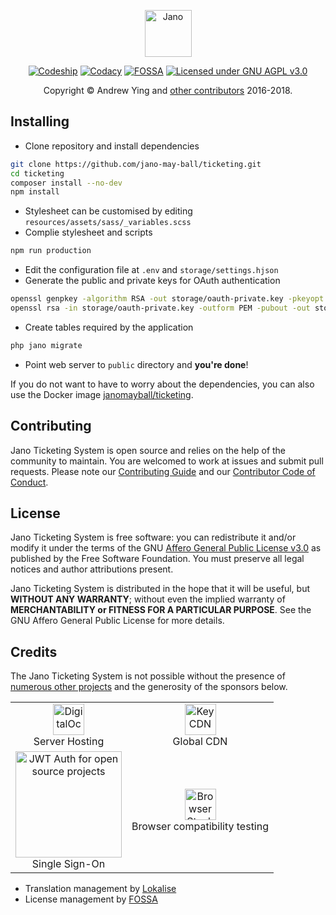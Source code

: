 <p align="center">
<img src="https://raw.githubusercontent.com/jano-may-ball/ticketing/master/logo.png"
height="75" alt="Jano">
</p>

<p align="center">
<a href="https://app.codeship.com/projects/319077" target="_blank"><img
src="https://img.shields.io/codeship/ee9f4010-e46c-0136-4bf8-2a01672139f5/master.svg"
alt="Codeship"></a>
<a href="https://www.codacy.com/app/jano/ticketing?utm_source=github.com&amp;utm_medium=referral&amp;utm_content=jano-may-ball/ticketing&amp;utm_campaign=Badge_Grade"
target="_blank"><img
src="https://img.shields.io/codacy/grade/25ff23782c494860967de4de1eded43a/master.svg"
alt="Codacy"></a>
<a href="https://app.fossa.io/projects/custom%2B372%2Fgit%40github.com%3Ajano-may-ball%2Fticketing.git?ref=badge_shield"
alt="FOSSA Status"><img src="https://app.fossa.io/api/projects/custom%2B372%2Fgit%40github.com%3Ajano-may-ball%2Fticketing.git.svg?type=shield"
alt ="FOSSA"></a>
<a href="https://github.com/jano-may-ball/ticketing/blob/master/README.md"
target="_blank"><img src="https://img.shields.io/badge/license-GNU%20AGPL%20v3.0-blue.svg"
alt="Licensed under GNU AGPL v3.0"></a>
</p>

<p align="center">
Copyright &copy; Andrew Ying and <a
href="https://github.com/jano-may-ball/ticketing/graphs/contributors" target="_blank">
other contributors</a> 2016-2018.
</p>

## Installing
* Clone repository and install dependencies
```bash
git clone https://github.com/jano-may-ball/ticketing.git
cd ticketing
composer install --no-dev
npm install
```
* Stylesheet can be customised by editing `resources/assets/sass/_variables.scss`
* Complie stylesheet and scripts
```bash
npm run production
```
* Edit the configuration file at `.env` and `storage/settings.hjson`
* Generate the public and private keys for OAuth authentication
```bash
openssl genpkey -algorithm RSA -out storage/oauth-private.key -pkeyopt rsa_keygen_bits:2048
openssl rsa -in storage/oauth-private.key -outform PEM -pubout -out storage/oauth-public.key
```
* Create tables required by the application
```bash
php jano migrate
```
* Point web server to `public` directory and **you're done**!

If you do not want to have to worry about the dependencies, you can also use the Docker
image [janomayball/ticketing](https://hub.docker.com/r/janomayball/ticketing).

## Contributing
Jano Ticketing System is open source and relies on the help of the community to maintain.
You are welcomed to work at issues and submit pull requests. Please note our
[Contributing Guide](CONTRIBUTING.md) and our
[Contributor Code of Conduct](CODE_OF_CONDUCT.md).

## License
Jano Ticketing System is free software: you can redistribute it and/or modify it under
the terms of the GNU [Affero General Public License v3.0](LICENSE.md) as published by
the Free Software Foundation. You must preserve all legal notices and author attributions
present.

Jano Ticketing System is distributed in the hope that it will be useful, but **WITHOUT
ANY WARRANTY**; without even the implied warranty of **MERCHANTABILITY or FITNESS FOR A
PARTICULAR PURPOSE**. See the GNU Affero General Public License for more details.

## Credits
The Jano Ticketing System is not possible without the presence of
[numerous other projects](CREDITS.md) and the generosity of the sponsors below.

<table>
<tr>
<td style="text-align:center;">
<a href="https://www.digitalocean.com/">
<img src="https://opensource.nyc3.cdn.digitaloceanspaces.com/attribution/assets/SVG/DO_Logo_horizontal_blue.svg" 
alt="DigitalOcean" height="50px">
</a><br />Server Hosting
</td>
<td style="text-align:center;">
<a href="https://www.keycdn.com"><img src="https://logos.keycdn.com/keycdn-logo.png" 
alt="KeyCDN" height="50px"></a><br />Global CDN
</td>
</tr>
<tr>
<td style="text-align:center;">
<a href="https://auth0.com/?utm_source=oss&utm_medium=gp&utm_campaign=oss" target="_blank">
<img width="170px" alt="JWT Auth for open source projects"
src="https://cdn.auth0.com/oss/badges/a0-badge-light.png" /></a><br />Single Sign-On
</td>
<td style="text-align:center;">
<a href="https://www.browserstack.com/" target="_blank">
<img src="https://assets.janoticketing.co.uk/images/browserstack.png" height="50px" 
alt="BrowserStack" /></a><br />Browser compatibility testing
</td>
</tr>
</table>

* Translation management by [Lokalise](https://lokalise.co)
* License management by [FOSSA](https://fossa.com)
